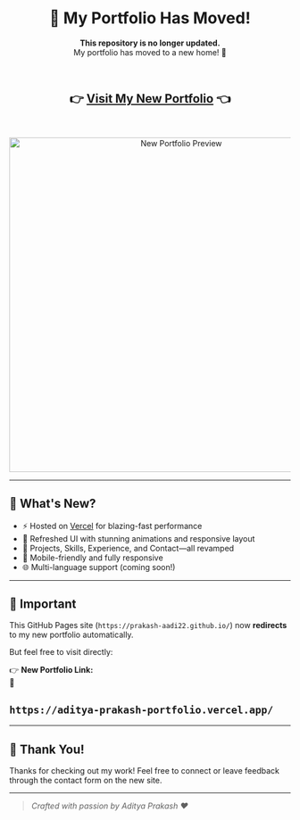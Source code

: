 <h1 align="center">🚀 My Portfolio Has Moved!</h1>

<p align="center">
  <strong>This repository is no longer updated.</strong><br />
  My portfolio has moved to a new home! 🎉
</p>

<br />

<h2 align="center">
  👉 <a href="https://aditya-prakash-portfolio.vercel.app/" target="_blank">Visit My New Portfolio</a> 👈
</h2>

<br />

<p align="center">
  <a href="https://aditya-prakash-portfolio.vercel.app/" target="_blank">
    <img src="https://aditya-prakash-portfolio.vercel.app/assets/images/p_portfolio.png" alt="New Portfolio Preview" width="600" />
  </a>
</p>

---

## 📢 What's New?

- ⚡ Hosted on [Vercel](https://aditya-prakash-portfolio.vercel.app/) for blazing-fast performance
- 🎨 Refreshed UI with stunning animations and responsive layout
- 🧠 Projects, Skills, Experience, and Contact—all revamped
- 📱 Mobile-friendly and fully responsive
- 🌐 Multi-language support (coming soon!)

---

## 📌 Important

This GitHub Pages site (`https://prakash-aadi22.github.io/`) now **redirects** to my new portfolio automatically.

But feel free to visit directly:

👉 **New Portfolio Link:**  
🔗 <h2>`https://aditya-prakash-portfolio.vercel.app/`</h2>


---

## 🙏 Thank You!

Thanks for checking out my work! Feel free to connect or leave feedback through the contact form on the new site.

---

> _Crafted with passion by Aditya Prakash ❤️_
